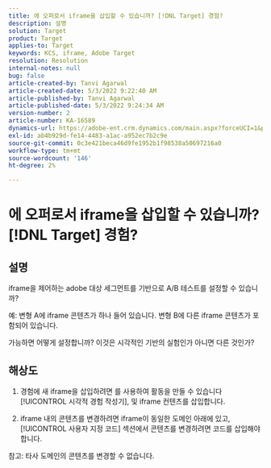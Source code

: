 ```yaml
---
title: 에 오퍼로서 iframe을 삽입할 수 있습니까? [!DNL Target] 경험?
description: 설명
solution: Target
product: Target
applies-to: Target
keywords: KCS, iframe, Adobe Target
resolution: Resolution
internal-notes: null
bug: false
article-created-by: Tanvi Agarwal
article-created-date: 5/3/2022 9:22:40 AM
article-published-by: Tanvi Agarwal
article-published-date: 5/3/2022 9:24:34 AM
version-number: 2
article-number: KA-16589
dynamics-url: https://adobe-ent.crm.dynamics.com/main.aspx?forceUCI=1&pagetype=entityrecord&etn=knowledgearticle&id=1975388e-c2ca-ec11-a7b5-6045bd00dca1
exl-id: ab4b929d-fe14-4483-a1ac-a952ec7b2c9e
source-git-commit: 0c3e421beca46d9fe1952b1f98538a50697216a0
workflow-type: tm+mt
source-wordcount: '146'
ht-degree: 2%

---
```


# 에 오퍼로서 iframe을 삽입할 수 있습니까? [!DNL Target] 경험?

## 설명


iframe을 제어하는 adobe 대상 세그먼트를 기반으로 A/B 테스트를 설정할 수 있습니까?



예: 변형 A에 iframe 콘텐츠가 하나 들어 있습니다. 변형 B에 다른 iframe 콘텐츠가 포함되어 있습니다.

가능하면 어떻게 설정합니까? 이것은 시각적인 기반의 실험인가 아니면 다른 것인가?


## 해상도


1. 경험에 새 iframe을 삽입하려면 를 사용하여 활동을 만들 수 있습니다 [!UICONTROL 시각적 경험 작성기], 및 iframe 컨텐츠를 삽입합니다.

2. iframe 내의 콘텐츠를 변경하려면 iframe이 동일한 도메인 아래에 있고, [!UICONTROL 사용자 지정 코드] 섹션에서 콘텐츠를 변경하려면 코드를 삽입해야 합니다.



참고: 타사 도메인의 콘텐츠를 변경할 수 없습니다.
